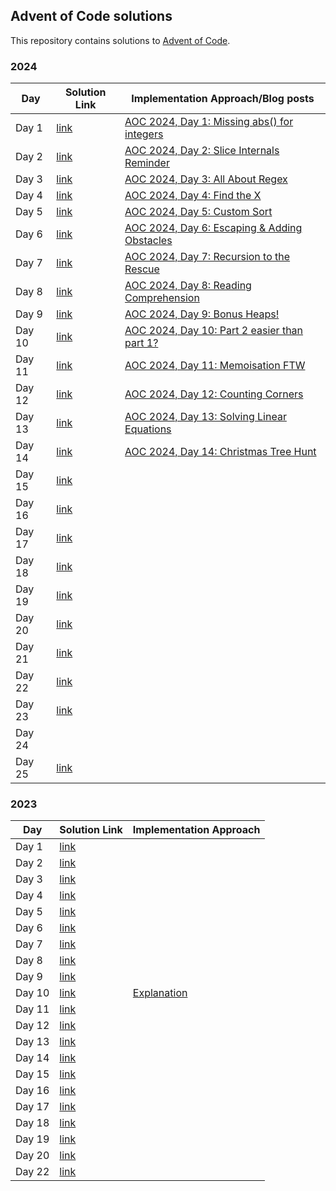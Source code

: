 ## Advent of Code solutions

This repository contains solutions to [Advent of Code](https://adventofcode.com/).

### 2024

|Day | Solution Link| Implementation Approach/Blog posts |
|----|--------------|---|
|Day 1 | [link](2024/day1/main.go)|[AOC 2024, Day 1: Missing abs() for integers](https://www.bytesizego.com/blog/aoc-day1-golang)|
|Day 2 | [link](2024/day2/main.go)|[AOC 2024, Day 2: Slice Internals Reminder](https://www.bytesizego.com/blog/aoc-day2-golang)|
|Day 3 | [link](2024/day3/main.go)|[AOC 2024, Day 3: All About Regex](https://www.bytesizego.com/blog/aoc-day3-golang)|
|Day 4 | [link](2024/day4/main.go)|[AOC 2024, Day 4: Find the X](https://www.bytesizego.com/blog/aoc-day4-golang)|
|Day 5 | [link](2024/day5/main.go)|[AOC 2024, Day 5: Custom Sort](https://www.bytesizego.com/blog/aoc-day5-golang)|
|Day 6 | [link](2024/day6/main.go)|[AOC 2024, Day 6: Escaping & Adding Obstacles](https://www.bytesizego.com/blog/aoc-day6-golang)|
|Day 7 | [link](2024/day7/main.go)|[AOC 2024, Day 7: Recursion to the Rescue](https://www.bytesizego.com/blog/aoc-day7-golang)|
|Day 8 | [link](2024/day8/main.go)|[AOC 2024, Day 8: Reading Comprehension](https://www.bytesizego.com/blog/aoc-day8-golang)|
|Day 9 | [link](2024/day9/main.go)|[AOC 2024, Day 9: Bonus Heaps!](https://www.bytesizego.com/blog/aoc-day8-golang)|
|Day 10 | [link](2024/day10/main.go)|[AOC 2024, Day 10: Part 2 easier than part 1?](https://www.bytesizego.com/blog/aoc-day10-golang)|
|Day 11 | [link](2024/day11/main.go)|[AOC 2024, Day 11: Memoisation FTW](https://www.bytesizego.com/blog/aoc-day11-golang)|
|Day 12 | [link](2024/day12/main.go)|[AOC 2024, Day 12: Counting Corners](https://www.bytesizego.com/blog/aoc-day12-golang)|
|Day 13 | [link](2024/day13/main.go)|[AOC 2024, Day 13: Solving Linear Equations](https://www.bytesizego.com/blog/aoc-day13-golang)|
|Day 14 | [link](2024/day14/main.go)|[AOC 2024, Day 14: Christmas Tree Hunt](https://www.bytesizego.com/blog/aoc-day14-golang)|
|Day 15 | [link](2024/day15/main.go)||
|Day 16 | [link](2024/day16/main.go)||
|Day 17 | [link](2024/day17/main.go)||
|Day 18 | [link](2024/day18/main.go)||
|Day 19 | [link](2024/day19/main.go)||
|Day 20 | [link](2024/day20/main.go)||
|Day 21 | [link](2024/day21/main.go)||
|Day 22 | [link](2024/day22/main.go)||
|Day 23 | [link](2024/day23/main.go)||
|Day 24 | ||
|Day 25 | [link](2024/day25/main.go)||
### 2023

|Day | Solution Link| Implementation Approach |
|----|--------------|---|
|Day 1 | [link](2023/day1/main.go)||
|Day 2| [link](2023/day2/main.go)||
|Day 3| [link](2023/day3/main.go)||
|Day 4| [link](2023/day4/main.go)||
|Day 5| [link](2023/day5/main.go)||
|Day 6| [link](2023/day6/main.go)||
|Day 7| [link](2023/day7/main.go)||
|Day 8| [link](2023/day8/main.go)||
|Day 9| [link](2023/day9/main.go)||
|Day 10| [link](2023/day10/main.go)| [Explanation](2023/day10/README.md)|
|Day 11| [link](2023/day11/main.go)||
|Day 12| [link](2023/day12/main.go)||
|Day 13| [link](2023/day13/main.go)||
|Day 14| [link](2023/day14/main.go)||
|Day 15| [link](2023/day15/main.go)||
|Day 16| [link](2023/day16/main.go)||
|Day 17| [link](2023/day17/main.go)||
|Day 18| [link](2023/day18/main.go)||
|Day 19| [link](2023/day19/main.go)||
|Day 20| [link](2023/day20/main.go)||
|Day 22| [link](2023/day22/main.go)||